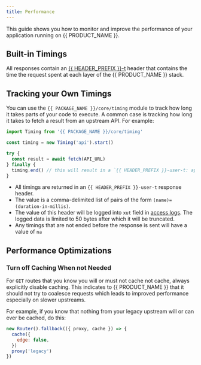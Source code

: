 ```yaml
---
title: Performance
---
```


This guide shows you how to monitor and improve the performance of your application running on {{ PRODUCT_NAME }}.

## Built-in Timings

All responses contain an [{{ HEADER_PREFIX }}-t](/guides/response_headers#section_structure_of_) header that contains the time the request spent at each layer of the {{ PRODUCT_NAME }} stack.

## Tracking your Own Timings

You can use the `{{ PACKAGE_NAME }}/core/timing` module to track how long it takes parts of your code to execute. A common case is
tracking how long it takes to fetch a result from an upstream API. For example:

```js
import Timing from '{{ PACKAGE_NAME }}/core/timing'

const timing = new Timing('api').start()

try {
  const result = await fetch(API_URL)
} finally {
  timing.end() // this will result in a `{{ HEADER_PREFIX }}-user-t: api=(millis)` response header
}
```

- All timings are returned in an `{{ HEADER_PREFIX }}-user-t` response header.
- The value is a comma-delimited list of pairs of the form `(name)=(duration-in-millis)`.
- The value of this header will be logged into `xut` field in [access logs](/guides/logs#section_access_logs). The logged data is limited to 50 bytes after which it will be truncated.
- Any timings that are not ended before the response is sent will have a value of `na`

## Performance Optimizations

### Turn off Caching When not Needed

For `GET` routes that you know you will or must not cache not cache, always explicitly disable caching. This indicates to {{ PRODUCT_NAME }} that it should not try to coalesce requests which leads to improved performance especially on slower upstreams.

For example, if you know that nothing from your legacy upstream will or can ever be cached, do this:

```js
new Router().fallback(({ proxy, cache }) => {
  cache({
    edge: false,
  })
  proxy('legacy')
})
```
